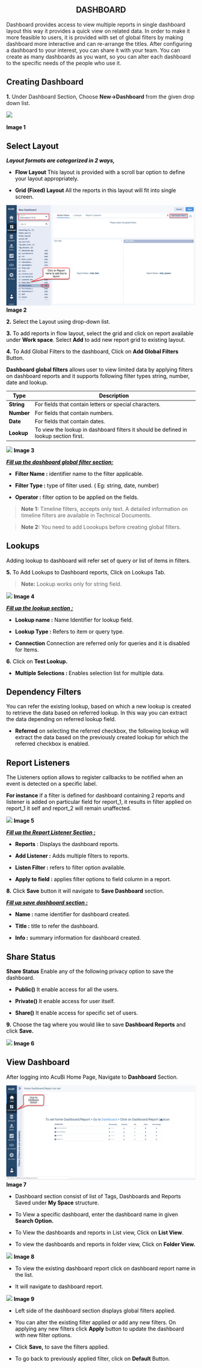 <center><h2>DASHBOARD</h2></center>

Dashboard provides access to view multiple reports in single dashboard layout this way it provides a quick view on related data. In order to make it more feasible to users, it is provided with set of global filters by making dashboard more interactive and can re-arrange the titles. After configuring a dashboard to your interest, you can share it with your team. You can create as many dashboards as you want, so you can alter each dashboard to the specific needs of the people who use it.
  
 ## Creating Dashboard
 
<b>1.</b> Under Dashboard Section,  Choose <b>New->Dashboard</b> from the given drop down list. 

![
](https://raw.githubusercontent.com/sv18042016/fp1/99b04bcdbb9f776bd4ac2f0a851841fe9dcbbc34/images/New_version5/UD_Dashboard_image4.png)

<b><font color = "Black"> Image 1</b>

## Select Layout

   <b><i>Layout formats are categorized in 2 ways,</i></b>
   
- <b>Flow Layout</b> This layout is provided with a scroll bar option to define your layout appropriately.

- <b>Grid (Fixed) Layout</b> All the reports in this layout will fit into single screen.

![enter image description here](https://raw.githubusercontent.com/sv18042016/fp1/0986564eb29d54f0fc181bb32c4a0328199ef0d8/images/New_version5/UD_Dashboard_image5.png)
<b><font color = "Black"> Image 2</b>

<b>2.</b>   Select the Layout using drop-down list.

  <b>3.</b> To add reports in flow layout, select the grid and click on report available under <b>Work space</b>. Select  <b>Add</b>  to add new report grid to existing layout.

<b>4.</b> To Add Global Filters to the dashboard, Click on <b>Add Global Filters</b> Button.

<b>Dashboard global filters</B> allows user to view limited data by applying filters on dashboard reports and it supports following filter types string, number, date and lookup.
 
| **Type** | **Description** |
|  ------ | ------ |
|  **String** | For fields that contain letters or special characters. |
|  **Number** | For fields that contain numbers. |
|  **Date** | For fields that contain dates. |
|  **Lookup** | To view the lookup in dashboard filters it should be defined in lookup section first. |


![
](https://raw.githubusercontent.com/sv18042016/fp1/1dd11662359a18e0f370aa3058e7fd6281328220/images/New_version5/UD_Dashboard_image6.png)
<b><font color = "Black"> Image 3</b>

<b><i><u>Fill up the dashboard global filter section;</i></u></B>

 -   <b>Filter Name :</B>  identifier name to the filter applicable.

 -   <b>Filter Type :</B>  type of filter used. ( Eg: string, date, number)

 -   <b>Operator :</b>  filter option to be applied on the fields.


> <b>Note 1:</b> Timeline filters, accepts only text. A detailed information on timeline filters are available in Technical Documents.

> <b>Note  2:</B> You need to add Loookups before creating global filters.

## Lookups

 Adding lookup to dashboard will refer set of query or list of items in filters.

<b>5.</b> To Add Lookups to Dashboard reports, Click on Lookups Tab.

> <b>Note:</B> Lookup works only for string field.

![
](https://raw.githubusercontent.com/sv18042016/fp1/bd243725834336dcd901b72f730e584eb164d89c/images/New_version5/UD_Dashboard_image7.png)
<b><font color = "Black"> Image 4</b>

<b><u><i>Fill up the lookup section ;</u></i></b>

 -   <b>Lookup name :</B> Name Identifier for lookup field.
 -   <b>Lookup Type :</b>  Refers to item or query type.
   
 -  <b>Connection</b>  Connection are referred only for queries and it is disabled for Items.
     
   <b>6.</B> Click on <b>Test Lookup.</b>
   
 -   <b>Multiple Selections : </b> Enables selection list for multiple data.

## Dependency Filters

You can refer the existing lookup, based on which a new lookup is created to retrieve the data based on referred lookup. In this way  you can extract the data depending on referred lookup field.

   -   <b>Referred</b> on selecting the referred checkbox, the following lookup will extract the data based on the previously created lookup for which the referred checkbox is enabled.
 
## Report Listeners 

The Listeners option allows to register callbacks to be notified when an event is detected on a specific label.

<b>For instance</b> if a filter is defined for dashboard containing 2 reports and listener is added on particular field for report_1, it results in filter applied on report_1 it self and report_2 will remain unaffected.

![
](https://raw.githubusercontent.com/sv18042016/fp1/fdf32389df2e4c179a67ce4349c25c445af98cef/images/New_version5/UD_Dashboard_image8.png)
<b><font color = "Black"> Image 5</b>

<b><i><u>Fill up the Report Listener Section ;</u></i></b>

   - <b>Reports</b> :  Displays the dashboard reports.
   
   -  <b>Add Listener :</b> Adds multiple filters to reports.
   
   -   <b>Listen Filter :</B>  refers to filter option available.
    
   -   <b>Apply to field :</b>  applies filter options to field column in a report.
    
<b>8.</b> Click <b>Save</b> button it will navigate to <b>Save Dashboard</b> section.

<b><i><u>Fill up save dashboard section :</u></i></b>

   -   <b>Name : </b> name identifier for dashboard created.
                              
   -   <b>Title :</B>  title to refer the dashboard.
    
   -   <b>Info :</B>  summary information for dashboard created.

## Share Status    

<b>Share Status</b>   Enable any of the following privacy option to save the dashboard.
   -  <b>Public()</B>   It enable access for all the users. 
     
   -  <b>Private()</B> It enable access for user itself.
   
   -  <B>Share()</B> It enable access for specific set of users.
  
<b>9.</B> Choose the tag where you would like to save <b>Dashboard Reports</b> and click <b>Save.</b>

![
](https://raw.githubusercontent.com/sv18042016/fp1/b59aa3d638caeab80a9fa1c15b898fb0d403988f/images/New_version5/UD_Dashboard_image9.png)
<b><font color = "Black"> Image 6</b>



## View Dashboard

After logging into AcuBi Home Page, Navigate to <b>Dashboard</b> Section.

![enter image description here](https://raw.githubusercontent.com/sv18042016/fp1/e633a63e9f980e7bcc0cfcd76e32592477ab197f/images/New_version5/UD_Dashboard_image1_1.png)
<b><font color = "Black"> Image 7</b>

  - Dashboard section consist of list of Tags, Dashboards and Reports Saved under <b>My Space</b> structure.

  - To View a specific dashboard, enter the dashboard name in given <b>Search Option.</B>
  - To View the dashboards and reports in List view, Click on <b>List View</b>.
  
  - To view the dashboards and reports in folder view, Click on <b>Folder View.</b>
  
![
](https://raw.githubusercontent.com/sv18042016/fp1/master/images/New_version5/UD_Dashboard_image2.png)
<b><font color = "Black"> Image 8</b>

 - To view the existing dashboard report click on dashboard report name in the list. 
 
 -  It will navigate to dashboard report. 
 
![
](https://raw.githubusercontent.com/sv18042016/fp1/a139aa668a28e43d5ac7a91829062729877b0e09/images/New_version5/UD_Dashboard_image3.png)
<b><font color = "Black"> Image 9</b>

 - Left side of the dashboard section displays global filters applied.

-  You can alter the existing filter applied or add any new filters. On applying any new filters click <b>Apply</b> button to update the dashboard with new filter options.

-  Click <b>Save,</b> to save the filters applied.

- To go back to previously applied filter, click on <b>Default</b> Button. 

<!--stackedit_data:
eyJoaXN0b3J5IjpbLTY5OTQxOTU4LC0xMzA5ODYwNTMzLDc1OT
I1NjkxNywtNzgzMjU3NTE5LDExNTYwNTcyMjAsLTE2MzkzNzUz
MjcsMTM5NTQ3ODM5MywtMTcwMzA2NDQzMywtMTg1MDgxOSwxMz
YxNjUwODUwLDU0ODI5NjM2NSwtMzkyNzQ5MzQsLTc2NjQzMDk0
MiwxMDA5Mjg3MzI4LDI2MTY3ODY3OCw1MzQ2MzAxNTgsLTE0Mz
M4MjIxMDAsLTIxMzk3MjU2NDcsLTIwODA4Njk0NjYsODg5OTA3
ODEyXX0=
-->